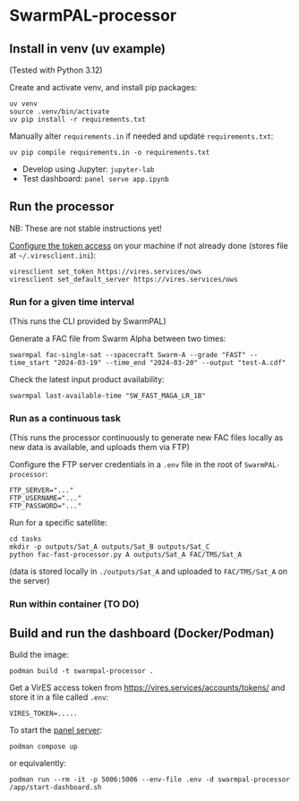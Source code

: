 # SwarmPAL-processor

## Install in venv (uv example)

(Tested with Python 3.12)

Create and activate venv, and install pip packages:
```
uv venv
source .venv/bin/activate
uv pip install -r requirements.txt
```

Manually alter `requirements.in` if needed and update `requirements.txt`:
```
uv pip compile requirements.in -o requirements.txt
```

- Develop using Jupyter: `jupyter-lab`
- Test dashboard: `panel serve app.ipynb`

## Run the processor

NB: These are not stable instructions yet!

[Configure the token access](https://viresclient.readthedocs.io/en/latest/cli.html#configuration) on your machine if not already done (stores file at `~/.viresclient.ini`):
```
viresclient set_token https://vires.services/ows
viresclient set_default_server https://vires.services/ows
```

### Run for a given time interval

(This runs the CLI provided by SwarmPAL)

Generate a FAC file from Swarm Alpha between two times:

`swarmpal fac-single-sat --spacecraft Swarm-A --grade "FAST" --time_start "2024-03-19" --time_end "2024-03-20" --output "test-A.cdf"`

Check the latest input product availability:

`swarmpal last-available-time "SW_FAST_MAGA_LR_1B"`

### Run as a continuous task

(This runs the processor continuously to generate new FAC files locally as new data is available, and uploads them via FTP)

Configure the FTP server credentials in a `.env` file in the root of `SwarmPAL-processor`:
```
FTP_SERVER="..."
FTP_USERNAME="..."
FTP_PASSWORD="..."
```

Run for a specific satellite:
```
cd tasks
mkdir -p outputs/Sat_A outputs/Sat_B outputs/Sat_C
python fac-fast-processor.py A outputs/Sat_A FAC/TMS/Sat_A
```

(data is stored locally in `./outputs/Sat_A` and uploaded to `FAC/TMS/Sat_A` on the server)

### Run within container (TO DO)

## Build and run the dashboard (Docker/Podman)

Build the image:
```
podman build -t swarmpal-processor .
```

Get a VirES access token from https://vires.services/accounts/tokens/ and store it in a file called `.env`:
```
VIRES_TOKEN=.....
```

To start the [panel server](https://panel.holoviz.org/how_to/server/commandline.html):
```
podman compose up
```

or equivalently:
```
podman run --rm -it -p 5006:5006 --env-file .env -d swarmpal-processor /app/start-dashboard.sh
```

